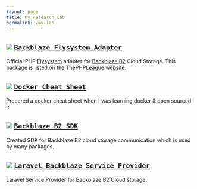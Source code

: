 ```yaml
---
layout: page
title: My Research Lab
permalink: /my-lab
---
```


## <img src="http://githubbadges.com/star.svg?user=gliterd&repo=flysystem-backblaze&color=44CC12&background=000&style=flat-squar"> [`Backblaze Flysystem Adapter`](https://github.com/gliterd/flysystem-backblaze)

Official PHP <a target="_blank" href="https://github.com/thephpleague/flysystem">Flysystem</a> adapter for <a target="_blank" href="https://www.backblaze.com/b2/cloud-storage.html">Backblaze B2</a> Cloud Storage. This package is listed on the ThePHPLeague website.

## <img src="http://githubbadges.com/star.svg?user=gliterd&repo=docker-cheat-sheet&color=44CC12&background=000&style=flat-squar"> [`Docker Cheat Sheet`](https://github.com/gliterd/docker-cheat-sheet)

Prepared a docker cheat sheet when I was learning docker & open sourced it

## <img src="http://githubbadges.com/star.svg?user=gliterd&repo=backblaze-b2&color=44CC12&background=000&style=flat-squar"> [`Backblaze B2 SDK`](https://github.com/gliterd/backblaze-b2)

Created SDK for Backblaze B2 cloud storage communication which is used by many packages.

## <img src="http://githubbadges.com/star.svg?user=gliterd&repo=laravel-backblaze-b2&color=44CC12&background=000&style=flat-squar"> [`Laravel Backblaze Service Provider`](https://github.com/gliterd/laravel-backblaze-b2)


Laravel Service Provider for Backblaze B2 Cloud storage.